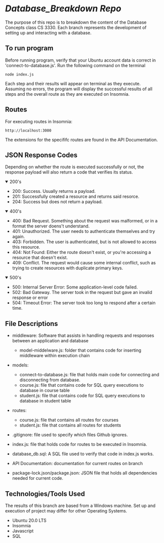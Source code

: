 # *Database_Breakdown Repo*
The purpose of this repo is to breakdown the content of the Database Concepts class CS 3330.
Each branch represents the development of setting up and interacting with a database. 

## **To run program**
Before running program, verify that your Ubuntu account data is correct in 'connect-to-database.js'.
Run the following command on the terminal
```
node index.js
```
Each step and their results will appear on terminal as they execute. Assuming no errors, the program will display the successful results of all steps and the overall route as they are executed on Insomnia.

## **Routes**
For executing routes in Insomnia: 
```
http://localhost:3000
```
The extensions for the specififc routes are found in the API Documentation.


## **JSON Response Codes**
Depending on whether the route is executed successfully or not, the response payload will also return a code that verifies its status.
<details open> 
<summary> 200's</summary>

- 200: Success. Usually returns a payload.
- 201: Successfully created a resource and returns said resorce.
- 204: Success but does not return a payload.
</details>

<details open>
    <summary> 400's </summary>

- 400: Bad Request. Something about the request was malformed, or in a format the server doens't understand.<br>
- 401: Unauthorized. The user needs to authenticate themselves and try again.<br>
- 403: Forbidden. The user is authenticated, but is not allowed to access this resource.<br>
- 404: Not Found: Either the route doesn't exist, or you're accessing a resource that doesn't exist.<br>
- 409: Conflict. The request would cause some internal conflict, such as trying to create resources with duplicate primary keys.<br>
</details>

<details open> 
    <summary> 500's </summary>

- 500: Internal Server Error: Some application-level code failed.<br>
- 502: Bad Gateway. The server took in the request but gave an invalid response or error<br>
- 504: Timeout Error: The server took too long to respond after a certain time.<br>
</details>

## **File Descriptions**
- middleware: Software that assists in handling requests and responses between an application and database
    - model-middelware.js: folder that contains code for inserting middleware within execution chain

- models:
    - connect-to-database.js: file that holds main code for connecting and disconnecting from database.
    - course.js: file that contains code for SQL query executions to database in course table
    - student.js: file that contains code for SQL query executions to database in student table
- routes:
    - course.js: file that contains all routes for courses
    - student.js: file that contains all routes for students

- .gitignore: file used to specify which files Github ignores.

- index.js: file that holds code for routes to be executed in Insomnia.

- database_db.sql: A SQL file used to verify that code in index.js works.

- API Documentation: documentation for current routes on branch

- package-lock.json/package.json: JSON file that holds all dependencies needed for current code.

## **Technologies/Tools Used**
The results of this branch are based from a Windows machine. Set up and execution of project may differ for other Operating Systems.
 - Ubuntu 20.0 LTS
 - Insomnia
 - Javascript
 - SQL